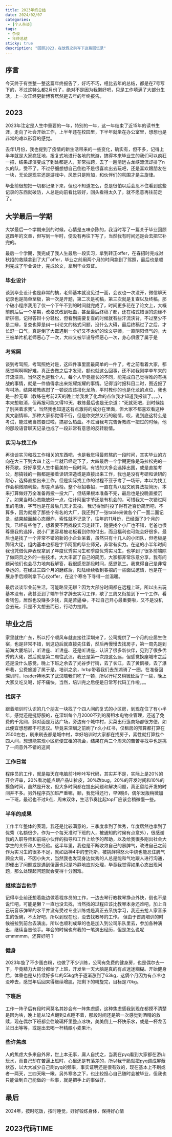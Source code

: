 ```yaml
---
title: 2023年终总结
date: 2024/02/07
categories:
 - [个人杂谈]
tags:
 - 杂谈
 - 年终总结
sticky: true
description: "回顾2023，在放假之前写下这篇回忆录"
---
```


## 序言

今天终于有空整一整这篇年终报告了，好巧不巧，相比去年的总结，都是在7号写下的，不过这特么都2月份了，绝对不是因为我懒好吧，只是工作填满了大部分生活，上一次正经更新博客居然是去年的年终报告。

## 2023

2023年注定是人生中重要的一年，特别的一年，这一年结束了近15年的读书生涯，走向了社会开始工作，上半年还在校园里，下半年就坐在办公室里，想想也是非常的难以形容的感觉。

去年1月份，我也提到了疫情的新生活带来的一些变化，确实有，但不多，记得上半年就是大家疯狂地，报复式地进行各地的旅游，搞得本来毕业生的我们可以疯狂一把，结果却演变成了到处都是人，非常拉跨，去了一趟清远古龙峡漂流却排了n久的队，受不了。不过仔细想想自己倒也不是很喜欢出去玩吧，还是喜欢跟朋友在一块，无论是现实还是游戏中，风景只是附加，和伙伴们的氛围才是主旋律。

毕业前很想把一切都记录下来，但也不知道怎么，总是很怕以后会忍不住看到这些记录的东西就破防，人总是向前看比较好，回头看得太久了，就不愿意再往前走了。

## 大学最后一学期

大学最后一个学期来到的时候，心情是五味杂陈的，我当时写了一篇关于毕业回顾这四年的文章，但写到一半时，便没有再往下写了，当然我有时间还是会去把它补完的。

最后一个学期，我完成了我人生最后一段实习，拿到转正offer，在春招时完成对秋招的救赎拿到了大厂offer，毕业之前用两个月的时间拿到了驾照，最后也是顺利完成了毕业设计，完成论文，拿到毕业双证。

### 毕业设计

谈到毕业设计也是非常的搞，老师基本就没见过一面，会议也一次没开，微信聊天记录也是简单至极，第一次是开题，第二次是初稿，第三次就是复查以及终稿。那个破小程序我用了仅一个下午不到的时间就完成了，时间更多花在了论文上，大概前前后后一个星期，改格式改到吐血，甚至最后终稿了都，还在格式错误的边缘不断徘徊，记得答辩十分轻松，但看到需要复查的时候就有些汗流浃背，不过至少不是二辩，复查也算是纠一纠论文的格式问题，没什么大碍，最后终稿过了之后，才长舒一口气，真是倒了大霉遇到一个好又不太好的论文导师，一直阴阳怪气的，大三被单片机老师恶心了一次，大四又被毕设导师恶心一次，身心俱疲了属于是

### 考驾照

谈到考驾照，考驾照绝对是，这四件事里面最简单的一件了，考之前看着大家，都感觉啊啊啊好难，真正去做之后才发现，额也就这么回事，还不如我刚学单车来的汗流浃背。当然这也是我个人，每个人毕竟擅长的不同，能完成自己觉得难的有挑战的事情，就是一件值得拿出来炫耀炫耀的事情。记得当时报科目二时，图近报了岑村场，结果被教练怼了一顿说应该报化龙场，平时教你的也是化龙的点位，我也是一脸无辜（教练在考前2天的晚上给我发了化龙的点位我才知道我报错了。。。），本来想取消，但再报可能又得10天，教练最后也是无奈道：“死就死吧，到时候挂了别哭着求我”。当然我也知道这有点激将的成分在里面，但大家不都喜欢看这种爽文剧情嘛，那种大家都觉得不行，但是你突然又行的剧情，哎，说到底这特么是考试，能过我当然要过啦，搞那么热血。不过当我考完告诉教练一把过的时候，他的那段语音聊天记录也成了一段非常有意思的反转剧情。

### 实习与找工作

再谈谈实习和找工作相关的东西吧，也是我觉得最煎熬的一段时间，其实毕业的方向在大三下到大四上这一年就已经定下了，大四最后一个学期更像是马拉松完的一杯茶歇，好好享受人生中最美的一段时间。有钱的大多会选择出国，或是直接考公，想搞钱的一搬都是接着读研深造或是直接出来工作，我也是没有考研和读研的耐心，选择直接出来工作，但是实际找工作的过程不亚于考了一场研，本以为找工作会稍微顺利些，却差点落榜。整个秋招春招，一直在背八股文刷算法投简历，本来打算做好万全准备再投一投大厂，但结果根本准备不完，最后也是投晚直接沉了。如果当时心态能放好一点，估计阿里字节还是有机会的，可惜我又一次错过阿里的电话，字节也是在最后几天才去投。
我记得当时投了得有近百份简历吧，不算多，因为就投了那些个有名的大厂，我还列了一张table来做各个厂一面二面记录，结果越面越心态爆炸，索性就不记录了，往年的11月份，已经面了3个月的我，已经有些倦了，想着要不再找段实习走转正，随便找个小厂也不错，老爸也很尊重我的选择，说小厂更容易被老板看到你的付出，而且福利也可能会好很多。最后也是找了一个非常不错的新的小企业呆着，虽然只有十几人的小团队，但老板是腾讯大佬，组内基本也都是字节阿里的毕业师兄，非常有实力。在这的小半年时间我也凭借优异表现拿到了年度优秀实习生和季度优秀实习生，也学到了很多前端除了做网页之外的一些技术，大大丰富了自己的简历，大家都非常乐意分享，我有问题问他们也会尽力地向我解答，我很感恩那段时间，感恩氦三。我觉得自己是非常幸运的，在经过三四个月的磨练后，陆陆续续收到春招的一些面试邀请，也是在一展身手后顺利拿下心仪offer，在这个寒冬下寻得一丝温暖。

最后谈谈毕业前生活，可能略显无聊？因为大部分时间都在远程上班，所以出去玩基本没有，我甚至到了端午节才辞去实习工作，歇了三周又衔接到下一个工作，看看钱包，居然也没赚多少钱，真是苦逼😂，不过自己开心最重要啦，又不是没机会去玩，只是不太想去而已，行动力拉跨。

## 毕业之后

家里就住广东，所以打个顺风车就直接往深圳来了，公司提供了一个月的应届生住宿，也是非常不错，到这边后就直接先住着，然后再慢慢去找房子，第一周先是到前海大厦培训，听讲座、听讲座、还是听讲座，认识了很多新伙伴，见到了很多优秀的大佬，然后就是第二周往武汉，我还是第一次跑这么远，但感觉换座城市之后还是没什么感觉，晚上下班之余去了光谷步行街，去了长江，去了黄鹤楼，去了瀑布巷，公费旅游了属于是。培训之余，hrbp带着我们去东湖骑了一圈，在准备回深圳时，leader特地来了武汉陪我们吃了一顿，所以行程又稍微延后了一些，晚上大家又吃又喝，好不痛快。当然，培训完之后便是日常写代码工作啦。。。

### 找房子

跟着培训时认识的几个朋友一块找了个四人间的复式的小区房，到现在住了有小半年，感觉还是挺舒服的，在深圳每个月2000不到的房租水电物业管理，还送了免费的千兆网，斜对面是万达广场，旁边有个城中村，买菜出行逛商场都很方便，如此便宜想想都不可思议。毕竟来深圳之前刷了n久小红书，仅租房的预算都打算在2500左右，刷来刷去都是城中村，幸好培训时大家都在找房子，索性就打算找个四人间，想想能实现小区房便宜租的机会，结果在两三个周末的苦苦寻找中也是挑了一间意外不错的这间

### 工作日常

程序员的工作，就是每天在电脑前咔咔咔写代码，其实并不是，实际上是20%的开会评审，20%看功能点跟产品UI扯皮，30%改bug，20%的开发时间和10%的摸鱼时间，虽然是开发，但大多时间都在提出问题和解决问题，真正留给开发的时间并不多。另外程序员加班严重嘛，额，我觉得还行，早9晚6，偶尔发版稍微加一下班，最迟也不过9点，周末双休，生活节奏比起top厂应该会稍微慢一些。

### 半年的成果

工作半年整体的表现，我还是比较满意的，三季度拿到了优秀，年度居然也拿到了优秀（名额很少，作为一个每天准时下班的人，被通知的时候有点意外），很感谢我的入职导师和前端小伙伴的指导和工作上给予的帮助，以及给我很多刚出社会大学生的关怀和人生经验。这半年里，我也是不断收敛自己的暴脾气，改进自己之前作为实习生的很多不足，就如战神4中的奎托斯，被挑衅得怒火中烧也能忍住脾气顾全大局，不因小失大，当然我也发现身边优秀的人总是能和气地跟人进行沟通，即便出了问题或是遇到傻逼也只是冷静地应对处理，毕竟我觉得如果心态出现问题，那么处理起问题就会变得十分困难。

### 继续当吉他手

记得毕业前还想着能边做着程序员的工作，一边去琴行教教琴挣点外快，倒也不是说忙吧，可能是懒？一直也没去找，当然找的过程应该比教琴本身还难吧，加上自己玩音乐弹琴的水平并没有受过专业训练或是真正去系统学习，我还去抢人家音乐生的饭碗，不太好吧，所以到现在也，没去找教琴的工作。
但由于首周培训的时候被拉到前台去演出，所以也顺利成章的也是加入到公司乐队里去，参加各种演出，继续当吉他手。年会的时候也有我的一笔演出经历，但是怎么说呢emmmmm，还算好吧？

### 健身

2023年旋了不少蛋白粉，也做了不少训练，公司有免费的健身房，也是偶尔去一下，毕竟精力大部分都给了上班，开发坐一天大脑是真的有点迷迷糊糊。开始健身后，体重也是从持续好多年的55kg终于逐渐涨到了63kg，这俩个月因为有点冷也没咋去，感觉年后回来得继续增肌，把剩下的粉旋完，目标是70kg。

### 下班后

工作一阵子后有段时间莫名其妙会有一阵焦虑感，这种焦虑感我到现在都摸不清楚是因为啥，晚上能从12点翻到2点睡不着，那段时间还是第一次感觉到酒精的救赎，现在偶尔下班都会往玻璃杯里整点冰块，美美倒上一杯快乐水，或是一杯龙舌兰日出等等，或是出去喝一杯精酿小麦果汁。

### 些许焦虑

人的焦虑大多来自外界，世上本无事，庸人自扰之，当我在pyq看到大家都在游山玩水，而自己却在苦逼上班时，心里还是有落差的，所以我干脆就把pyq调成屏蔽状态，以大大减少自己刷pyq的频率，事实证明还是很有效的，现在基本上不刷或者一两天，三四天瞅一瞅。另外寒冬之下，也比较担心自己随时会被毕业，但我也只能做到自己能做的一些事，就是把手上的事做好。

## 最后

2024年，按时吃饭，按时睡觉，好好锻炼身体，保持好心情

## 2023代码TIME
